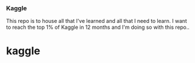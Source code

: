 ### Kaggle
This repo is to house all that I've learned and all that I need to learn. I want to reach the top 1% of Kaggle in 12 months and I'm doing so with this repo..
# kaggle
